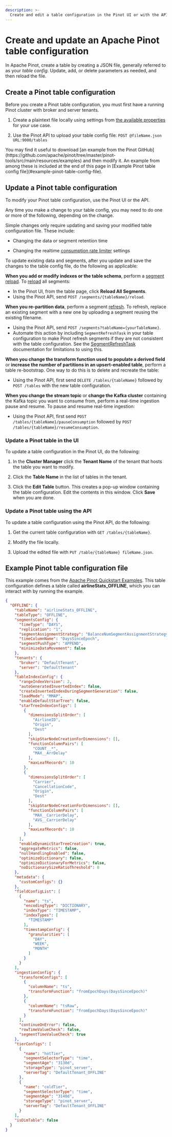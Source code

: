 ```yaml
---
description: >-
  Create and edit a table configuration in the Pinot UI or with the API.
---
```


# Create and update an Apache Pinot table configuration

In Apache Pinot, create a table by creating a JSON file, generally referred to as your _table config_. Update, add, or delete parameters as needed, and then reload the file.

## Create a Pinot table configuration

Before you create a Pinot table configuration, you must first have a running Pinot cluster with broker and server tenants. 

1. Create a plaintext file locally using settings from [the available properties](https://docs.pinot.apache.org/configuration-reference/table) for your use case.

1. Use the Pinot API to upload your table config file:
  `POST @fileName.json URL:9000/tables`


<Callout>
    You may find it useful to download [an example from the Pinot GitHub](https://github.com/apache/pinot/tree/master/pinot-tools/src/main/resources/examples) and then modify it. An example from among these is included at the end of this page in [Example Pinot table config file](#example-pinot-table-config-file).
</Callout>

## Update a Pinot table configuration

To modify your Pinot table configuration, use the Pinot UI or the API.

<Callout type="tip">
    Any time you make a change to your table config, you may need to do one or more of the following, depending on the change.
</Callout>

Simple changes only require updating and saving your modified table configuration file. These include:

* Changing the data or segment retention time

* Changing the realtime [consumption rate limiter](https://docs.pinot.apache.org/basics/data-import/pinot-stream-ingestion#throttle-stream-consumption) settings

To update existing data and segments, after you update and save the changes to the table config file, do the following as applicable:

**When you add or modify indexes or the table schema**, perform a [segment reload](https://docs.pinot.apache.org/basics/data-import/segment-reload). To [reload](https://docs.pinot.apache.org/basics/getting-started/frequent-questions/operations-faq#whats-the-difference-between-reset-refresh-and-reload) all segments:
* In the Pinot UI, from the table page, click **Reload All Segments**.
* Using the Pinot API, send `POST /segments/{tableName}/reload`.

**When you re-partition data**, perform a segment [refresh](https://docs.pinot.apache.org/basics/getting-started/frequent-questions/operations-faq#whats-the-difference-between-reset-refresh-and-reload). To refresh, replace an existing segment with a new one by uploading a segment reusing the existing filename.
* Using the Pinot API, send `POST /segments?tableName={yourTableName}`.
* Automate this action by including `SegmentRefreshTask` in your table configuration to make Pinot refresh segments if they are not consistent with the table configuration. See the [SegmentRefreshTask](../getting-started/table-config-file-usage.md) documentation for limitations to using this.

**When you change the transform function used to populate a derived field** or **increase the number of partitions in an upsert-enabled table**, perform a table re-bootstrap. One way to do this is to delete and recreate the table:
* Using the Pinot API, first send `DELETE /tables/{tableName}` followed by `POST /tables` with the new table configuration.

**When you change the stream topic** or **change the Kafka cluster** containing the Kafka topic you want to consume from, perform a real-time ingestion pause and resume. To pause and resume real-time ingestion:
* Using the Pinot API, first send `POST /tables/{tableName}/pauseConsumption` followed by `POST /tables/{tableName}/resumeConsumption`.

### Update a Pinot table in the UI

To update a table configuration in the Pinot UI, do the following:

1. In the **Cluster Manager** click the **Tenant Name** of the tenant that hosts the table you want to modify.

1. Click the **Table Name** in the list of tables in the tenant.

1. Click the **Edit Table** button. This creates a pop-up window containing the table configuration. Edit the contents in this window. Click **Save** when you are done.


### Update a Pinot table using the API

To update a table configuration using the Pinot API, do the following:

1. Get the current table configuration with `GET /tables/{tableName}`.

1. Modify the file locally.

1. Upload the edited file with `PUT /table/{tableName} fileName.json`.


## Example Pinot table configuration file

This example comes from the [Apache Pinot Quickstart Examples](https://docs.pinot.apache.org/basics/getting-started/quick-start). This table configuration defines a table called **airlineStats_OFFLINE**, which you can interact with by running the example.

```json
{
  "OFFLINE": {
    "tableName": "airlineStats_OFFLINE",
    "tableType": "OFFLINE",
    "segmentsConfig": {
      "timeType": "DAYS",
      "replication": "1",
      "segmentAssignmentStrategy": "BalanceNumSegmentAssignmentStrategy",
      "timeColumnName": "DaysSinceEpoch",
      "segmentPushType": "APPEND",
      "minimizeDataMovement": false
    },
    "tenants": {
      "broker": "DefaultTenant",
      "server": "DefaultTenant"
    },
    "tableIndexConfig": {
      "rangeIndexVersion": 2,
      "autoGeneratedInvertedIndex": false,
      "createInvertedIndexDuringSegmentGeneration": false,
      "loadMode": "MMAP",
      "enableDefaultStarTree": false,
      "starTreeIndexConfigs": [
        {
          "dimensionsSplitOrder": [
            "AirlineID",
            "Origin",
            "Dest"
          ],
          "skipStarNodeCreationForDimensions": [],
          "functionColumnPairs": [
            "COUNT__*",
            "MAX__ArrDelay"
          ],
          "maxLeafRecords": 10
        },
        {
          "dimensionsSplitOrder": [
            "Carrier",
            "CancellationCode",
            "Origin",
            "Dest"
          ],
          "skipStarNodeCreationForDimensions": [],
          "functionColumnPairs": [
            "MAX__CarrierDelay",
            "AVG__CarrierDelay"
          ],
          "maxLeafRecords": 10
        }
      ],
      "enableDynamicStarTreeCreation": true,
      "aggregateMetrics": false,
      "nullHandlingEnabled": false,
      "optimizeDictionary": false,
      "optimizeDictionaryForMetrics": false,
      "noDictionarySizeRatioThreshold": 0
    },
    "metadata": {
      "customConfigs": {}
    },
    "fieldConfigList": [
      {
        "name": "ts",
        "encodingType": "DICTIONARY",
        "indexType": "TIMESTAMP",
        "indexTypes": [
          "TIMESTAMP"
        ],
        "timestampConfig": {
          "granularities": [
            "DAY",
            "WEEK",
            "MONTH"
          ]
        }
      }
    ],
    "ingestionConfig": {
      "transformConfigs": [
        {
          "columnName": "ts",
          "transformFunction": "fromEpochDays(DaysSinceEpoch)"
        },
        {
          "columnName": "tsRaw",
          "transformFunction": "fromEpochDays(DaysSinceEpoch)"
        }
      ],
      "continueOnError": false,
      "rowTimeValueCheck": false,
      "segmentTimeValueCheck": true
    },
    "tierConfigs": [
      {
        "name": "hotTier",
        "segmentSelectorType": "time",
        "segmentAge": "3130d",
        "storageType": "pinot_server",
        "serverTag": "DefaultTenant_OFFLINE"
      },
      {
        "name": "coldTier",
        "segmentSelectorType": "time",
        "segmentAge": "3140d",
        "storageType": "pinot_server",
        "serverTag": "DefaultTenant_OFFLINE"
      }
    ],
    "isDimTable": false
  }
}
```